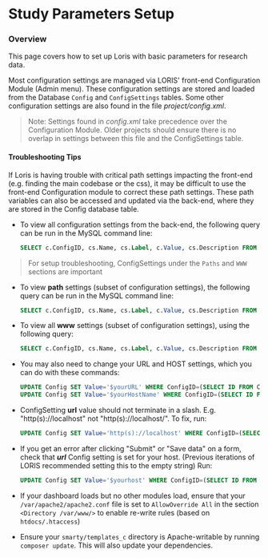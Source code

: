 
# Study Parameters Setup

### Overview
This page covers how to set up Loris with basic parameters for research data. 

Most configuration settings are managed via LORIS' front-end Configuration Module (Admin menu). These configuration settings are stored and loaded from the Database `Config` and `ConfigSettings` tables. Some other configuration settings are also found in the file _project/config.xml_.  

  > Note: Settings found in _config.xml_ take precedence over the Configuration Module.  Older projects should ensure there is no overlap in settings between this file and the ConfigSettings table.


#### Troubleshooting Tips

   If Loris is having trouble with critical path settings impacting the front-end (e.g. finding the main codebase or the css), it may be difficult to use the front-end Configuration module to correct these path settings.  These path variables can also be accessed and updated via the back-end, where they are stored in the Config database table.  

 - To view all configuration settings from the back-end, the following query can be run in the MySQL command line: 
   
   ```sql
   SELECT c.ConfigID, cs.Name, cs.Label, c.Value, cs.Description FROM Config c LEFT JOIN ConfigSettings cs ON (cs.ID=c.ConfigID);
   ```

> For setup troubleshooting, ConfigSettings under the `Paths` and `WWW` sections are important

 - To view **path** settings (subset of configuration settings), the following query can be run in the MySQL command line: 

   ```sql
   SELECT c.ConfigID, cs.Name, cs.Label, c.Value, cs.Description FROM Config c LEFT JOIN ConfigSettings cs ON (c.ConfigID = cs.ID) JOIN ConfigSettings csp ON (cs.Parent = csp.ID) WHERE csp.Name = 'paths';
   ```

 - To view all **www** settings (subset of configuration settings), using the following query: 
   
   ```sql
   SELECT c.ConfigID, cs.Name, cs.Label, c.Value, cs.Description FROM Config c LEFT JOIN ConfigSettings cs ON (c.ConfigID = cs.ID) JOIN ConfigSettings csp ON (cs.Parent = csp.ID) WHERE csp.Name = 'www';
   ```

 - You may also need to change your URL and HOST settings, which you can do with these commands:
   
   ```sql
   UPDATE Config SET Value='$yourURL' WHERE ConfigID=(SELECT ID FROM ConfigSettings WHERE Name='url');
   UPDATE Config SET Value='$yourHostName' WHERE ConfigID=(SELECT ID FROM ConfigSettings WHERE Name='host');
   ```


 - ConfigSetting **url** value should not terminate in a slash.  E.g. "http(s)://localhost" not "http(s)://localhost/". To fix, run: 
   ```sql
   UPDATE Config SET Value='http(s)://localhost' WHERE ConfigID=(SELECT ID FROM ConfigSettings WHERE Name='host');
   ```

 - If you get an error after clicking "Submit" or "Save data" on a form, check that ***url*** Config setting is set for your host. (Previous iterations of LORIS recommended setting this to the empty string)  Run: 
    ```sql
    UPDATE Config SET Value='$yourhost' WHERE ConfigID=(SELECT ID FROM ConfigSettings WHERE Name='url');
    ```
 
 - If your dashboard loads but no other modules load, ensure that your `/var/apache2/apache2.conf` file is set to `AllowOverride All` in the section `<Directory /var/www/>` to enable re-write rules (based on `htdocs/.htaccess`)
 
 - Ensure your `smarty/templates_c` directory is Apache-writable by running `composer update`. This will also update your dependencies.
